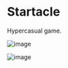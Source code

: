 # Startacle
Hypercasual game.

![image](https://user-images.githubusercontent.com/79209089/155868760-057ed504-60dd-44c2-83ed-cdcbfbbb3edb.png)

![image](https://user-images.githubusercontent.com/79209089/155868763-48822808-272a-46ce-b6af-3582e48d4d24.png)
